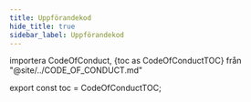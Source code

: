 ```yaml
---
title: Uppförandekod
hide_title: true
sidebar_label: Uppförandekod
---
```


importera CodeOfConduct, {toc as CodeOfConductTOC} från "@site/../CODE_OF_CONDUCT.md"

<CodeOfConduct />

export const toc = CodeOfConductTOC;
